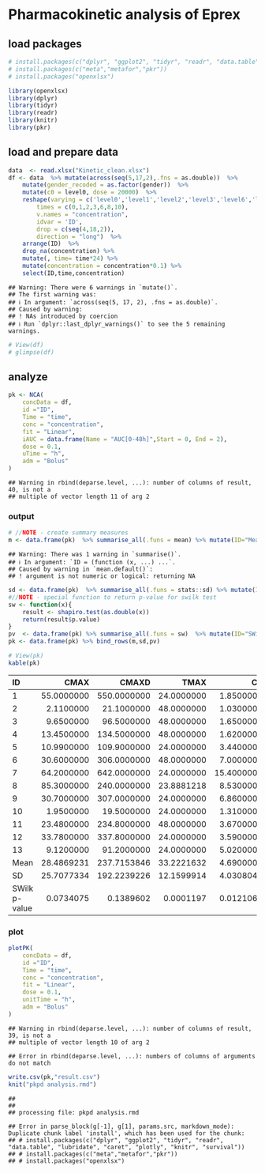 # Pharmacokinetic analysis of Eprex

## load packages

``` r
# install.packages(c("dplyr", "ggplot2", "tidyr", "readr", "data.table", "lubridate", "caret", "plotly", "knitr", "survival"))
# install.packages(c("meta","metafor","pkr"))
# install.packages("openxlsx")
```

``` r
library(openxlsx)
library(dplyr)
library(tidyr)
library(readr)
library(knitr)
library(pkr)
```
## load and prepare data

``` r
data  <- read.xlsx("Kinetic_clean.xlsx")
df <- data  %>% mutate(across(seq(5,17,2),.fns = as.double))  %>% 
    mutate(gender_recoded = as.factor(gender))  %>%  
    mutate(c0 = level0, dose = 20000)  %>% 
    reshape(varying = c('level0','level1','level2','level3','level6','level8','level10'), 
        times = c(0,1,2,3,6,8,10), 
        v.names = "concentration", 
        idvar = 'ID',
        drop = c(seq(4,18,2)),
        direction = "long")  %>% 
    arrange(ID)  %>% 
    drop_na(concentration) %>% 
    mutate(, time= time*24) %>% 
    mutate(concentration = concentration*0.1) %>% 
    select(ID,time,concentration)
```

```
## Warning: There were 6 warnings in `mutate()`.
## The first warning was:
## ℹ In argument: `across(seq(5, 17, 2), .fns = as.double)`.
## Caused by warning:
## ! NAs introduced by coercion
## ℹ Run `dplyr::last_dplyr_warnings()` to see the 5 remaining warnings.
```

``` r
# View(df)
# glimpse(df)
```
## analyze

``` r
pk <- NCA(
    concData = df,
    id ="ID",
    Time = "time",
    conc = "concentration",
    fit = "Linear",
    iAUC = data.frame(Name = "AUC[0-48h]",Start = 0, End = 2),
    dose = 0.1,
    uTime = "h",
    adm = "Bolus"
)
```

```
## Warning in rbind(deparse.level, ...): number of columns of result, 40, is not a
## multiple of vector length 11 of arg 2
```
### output

``` r
# //NOTE - create summary measures
m <- data.frame(pk)  %>% summarise_all(.funs = mean) %>% mutate(ID="Mean")
```

```
## Warning: There was 1 warning in `summarise()`.
## ℹ In argument: `ID = (function (x, ...) ...`.
## Caused by warning in `mean.default()`:
## ! argument is not numeric or logical: returning NA
```

``` r
sd <- data.frame(pk)  %>% summarise_all(.funs = stats::sd) %>% mutate(ID = "SD")
#//NOTE - special function to return p-value for swilk test 
sw <- function(x){
    result <- shapiro.test(as.double(x))
    return(result$p.value)
}
pv  <- data.frame(pk) %>% summarise_all(.funs = sw)  %>% mutate(ID="SWilk p-value")
pk <- data.frame(pk) %>% bind_rows(m,sd,pv)

# View(pk)
kable(pk)
```



|ID            |       CMAX|       CMAXD|       TMAX|         C0|     AUCPBEO|   AUCPBEP|         CLST|        CLSTP|         TLST|      LAMZHL|       LAMZ|      LAMZLL|      LAMZUL|   LAMZNPT|     CORRXY|          R2|      R2ADJ|       AUCLST|       AUCALL|       AUCIFO|      AUCIFOD|       AUCPEO|       AUCIFP|    AUCIFPD|     AUCPEP|      AUMCLST|      AUMCIFO|      AUMCPEO|      AUMCIFP|      AUMCPEP|     MRTIVLST|    MRTIVIFO|    MRTIVIFP|        VZO|        VZP|        CLO|       CLP|        VSSO|       VSSP|   AUC.0.48h.|
|:-------------|----------:|-----------:|----------:|----------:|-----------:|---------:|------------:|------------:|------------:|-----------:|----------:|-----------:|-----------:|---------:|----------:|-----------:|----------:|------------:|------------:|------------:|------------:|------------:|------------:|----------:|----------:|------------:|------------:|------------:|------------:|------------:|------------:|-----------:|-----------:|----------:|----------:|----------:|---------:|-----------:|----------:|------------:|
|1             | 55.0000000| 550.0000000| 24.0000000|  1.8500000|   0.0000000| 0.0000000|    2.3200000|    2.3791016| 1.920000e+02|  86.7938094|  0.0079861|  72.0000000| 192.0000000|  3.000000| -0.9971413|   0.9942909|  0.9885817| 2067.0000000| 2067.0000000| 2.357503e+03| 2.357503e+04| 2364.9039562| 2.364904e+04|  12.322503| 12.5968733| 1.024819e+05| 1.946345e+05| 1.969821e+05|   47.3464906|   47.9739985| 4.958003e+01|  82.5596031|  83.2939191|  5.3114238|   5.294803|  0.0424178| 0.0422850|   3.5019929|  3.5220846|    8.1291667|
|2             |  2.1100000|  21.1000000| 48.0000000|  1.0300000|   0.0000000| 0.0000000|    0.8000000|    0.7800937| 2.400000e+02| 173.2431777|  0.0040010|  72.0000000| 240.0000000|  3.000000| -0.9887174|   0.9775621|  0.9551243|  304.6800000|  304.6800000| 5.046297e+02| 5.046297e+03|  499.6543481| 4.996543e+03|  39.623049| 39.0218456| 3.105216e+04| 1.290149e+05| 1.265773e+05|   75.9313401|   75.4678329| 1.019173e+02| 255.6625603| 253.3297708| 49.5288117|  50.021995|  0.1981651| 0.2001384|  50.6634035| 50.7010040|    2.1016667|
|3             |  9.6500000|  96.5000000| 48.0000000|  1.6500000|   0.0000000| 0.0000000|    0.7450000|    0.8545901| 1.920000e+02|  41.9898454|  0.0165075|  48.0000000| 192.0000000|  4.000000| -0.9856749|   0.9715550|  0.9573324|  778.2000000|  778.2000000| 8.233310e+02| 8.233310e+03|  829.9698251| 8.299698e+03|   5.481515|  6.2375551| 5.635008e+04| 6.774921e+04| 6.942603e+04|   16.8254749|   18.8343587| 7.241079e+01|  82.2867164|  83.6488567|  7.3577384|   7.298885|  0.1214578| 0.1204863|   9.9943662| 10.0785419|    3.5425000|
|4             | 13.4500000| 134.5000000| 48.0000000|  1.6200000|   0.0000000| 0.0000000|    1.0500000|    0.9665436| 1.440000e+02|  27.9055182|  0.0248391|  48.0000000| 144.0000000|  3.000000| -0.9722488|   0.9452678|  0.8905356|  637.3200000|  637.3200000| 6.795921e+02| 6.795921e+03|  676.2322275| 6.762322e+03|   6.220218|  5.7542699| 3.667392e+04| 4.446294e+04| 4.384385e+04|   17.5180109|   16.3533390| 5.754397e+01|  65.4259262|  64.8354992|  5.9240171|   5.953451|  0.1471471| 0.1478782|   9.6272345|  9.5877565|    3.3066667|
|5             | 10.9900000| 109.9000000| 24.0000000|  3.4400000|   0.0000000| 0.0000000|    3.9100000|    3.9132440| 2.400000e+02| 388.7329042|  0.0017831| 144.0000000| 240.0000000|  3.000000| -0.9998592|   0.9997184|  0.9994368| 1258.0800000| 1258.0800000| 3.450898e+03| 3.450898e+04| 3452.7173598| 3.452717e+04|  63.543403| 63.5626126| 1.334765e+05| 1.889536e+06| 1.890993e+06|   92.9360170|   92.9414595| 1.060954e+02| 547.5489734| 547.6824281| 16.2515097|  16.242946|  0.0289780| 0.0289627|  15.8668545| 15.8623592|    7.5091667|
|6             | 30.6000000| 306.0000000| 48.0000000|  7.0000000|   0.0000000| 0.0000000|    3.0200000|    3.0993383| 1.440000e+02|  28.1052285|  0.0246626|  48.0000000| 144.0000000|  3.000000| -0.9971333|   0.9942748|  0.9885495| 2352.7200000| 2352.7200000| 2.475173e+03| 2.475173e+04| 2478.3897175| 2.478390e+04|   4.947241|  5.0706197| 1.386893e+05| 1.612876e+05| 1.618813e+05|   14.0111972|   14.3265504| 5.894849e+01|  65.1621602|  65.3171221|  1.6381593|   1.636033|  0.0404012| 0.0403488|   2.6326308|  2.6354662|   14.9833333|
|7             | 64.2000000| 642.0000000| 24.0000000| 15.4000000|   0.0000000| 0.0000000|    9.7800000|    9.2347166| 1.440000e+02|  42.4337062|  0.0163348|  24.0000000| 144.0000000|  4.000000| -0.9748362|   0.9503057|  0.9254585| 4513.6800000| 4513.6800000| 5.112401e+03| 5.112401e+04| 5079.0191697| 5.079019e+04|  11.711148| 11.1308729| 2.314483e+05| 3.543171e+05| 3.474666e+05|   34.6776405|   33.3897649| 5.127708e+01|  69.3054318|  68.4121460|  1.1974589|   1.205329|  0.0195603| 0.0196888|   1.3556338|  1.3469559|   34.8666667|
|8             | 85.3000000| 240.0000000| 23.8881218|  8.5300000| 240.0000000| 0.0000000| 1511.3774619| 1511.3774619| 1.784102e+05| 118.0447932| 46.3572335|  85.3000000| 240.0000000| 23.888122|  8.5300000| 240.0000000|  0.0000000| 1511.3774619| 1511.3774619| 1.784102e+05| 1.180448e+02|   46.3572335| 8.530000e+01| 240.000000| 23.8881218| 8.530000e+00| 2.400000e+02| 0.000000e+00| 1511.3774619| 1511.3774619| 1.784102e+05| 118.0447932|  46.3572335| 85.3000000| 240.000000| 23.8881218| 8.5300000| 240.0000000|  0.0000000| 1511.3774619|
|9             | 30.7000000| 307.0000000| 24.0000000|  6.8600000|   0.0000000| 0.0000000|    0.6900000|    0.4187315| 2.400000e+02|  37.3912515|  0.0185377|  24.0000000| 240.0000000|  6.000000| -0.9682326|   0.9374744|  0.9218429| 1831.3200000| 1831.3200000| 1.868541e+03| 1.868541e+04| 1853.9081270| 1.853908e+04|   1.992007|  1.2184060| 9.971136e+04| 1.106524e+05| 1.063510e+05|    9.8877542|    6.2431456| 5.444781e+01|  59.2185928|  57.3658461|  2.8869668|   2.909754|  0.0535177| 0.0539401|   3.1692415|  3.0943198|   15.7066667|
|10            |  1.9500000|  19.5000000| 24.0000000|  1.3100000|   0.0000000| 0.0000000|    0.5210000|    0.2976065| 2.400000e+02| 139.8610691|  0.0049560|  24.0000000| 240.0000000|  5.000000| -0.4477481|   0.2004784| -0.0660289|  144.5520000|  144.5520000| 2.496777e+02| 2.496777e+03|  204.6021171| 2.046021e+03|  42.104573| 29.3497047| 1.199578e+04| 5.843790e+04| 3.852453e+04|   79.4726096|   68.8619787| 8.298589e+01| 234.0532979| 188.2899814| 80.8149188|  98.619151|  0.4005163| 0.4887535|  93.7421529| 92.0273866|    2.6733333|
|11            | 23.4800000| 234.8000000| 48.0000000|  3.6700000|   2.3720712| 2.2530261|    6.5900000|    8.1743939| 1.920000e+02|  85.8335645|  0.0080755|  48.0000000| 192.0000000|  3.000000| -0.9010429|   0.8118782|  0.6237564| 2897.1600000| 2897.1600000| 3.713211e+03| 3.713211e+04| 3909.4087545| 3.909409e+04|  21.976955| 25.8926303| 2.726266e+05| 5.303612e+05| 5.923268e+05|   48.5960569|   53.9736211| 9.410131e+01| 142.8308909| 151.5131314|  3.3348945|   3.167529|  0.0269309| 0.0255793|   3.8465604|  3.8756022|    7.3400000|
|12            | 33.7800000| 337.8000000| 24.0000000|  3.5900000|   0.0000000| 0.0000000|    1.7400000|    1.1681818| 7.200000e+01|  11.2175477|  0.0617913|  24.0000000|  72.0000000|  3.000000| -0.9066396|   0.8219953|  0.6439906|  930.3600000|  930.3600000| 9.585193e+02| 9.585193e+03|  949.2652703| 9.492653e+03|   2.937791|  1.9915687| 2.363328e+04| 2.611646e+04| 2.530041e+04|    9.5081200|    6.5893506| 2.540230e+01|  27.2466763|  26.6526267|  1.6883855|   1.704845|  0.1043276| 0.1053446|   2.8425799|  2.8077111|    9.6958333|
|13            |  9.1200000|  91.2000000| 24.0000000|  5.0200000|   0.0000000| 0.0000000|    2.2500000|    2.0587145| 7.200000e+01|  23.7728643|  0.0291571|  24.0000000|  72.0000000|  3.000000| -0.9766618|   0.9538683|  0.9077366|  389.4000000|  389.4000000| 4.665682e+02| 4.665682e+03|  460.0077166| 4.600077e+03|  16.539539| 15.3492461| 1.119456e+04| 1.939731e+04| 1.869995e+04|   42.2880843|   40.1358763| 2.874823e+01|  41.5744363|  40.6513789|  7.3509062|   7.455743|  0.2143309| 0.2173877|   8.9106873|  8.8371080|   10.3816667|
|Mean          | 28.4869231| 237.7153846| 33.2221632|  4.6900000|  18.6440055| 0.1733097|  118.8302663|  118.8248245| 1.388633e+04|  92.7173292|  3.5827589|  52.7153846| 180.9230769|  5.145240| -0.1989182|  19.2737438|  0.7489474| 1508.9114971| 1508.9114971| 1.546695e+04| 1.743988e+04| 1754.1873710| 1.751278e+04|  36.107688| 18.5434097| 8.841094e+04| 2.758621e+05| 2.783363e+05|  153.8750968|  152.8052875| 1.378413e+04| 137.7630815| 129.0269185| 20.6603993|  33.962343|  1.9450671| 0.7708303|  34.3194876| 15.7212535|  125.5087791|
|SD            | 25.7077334| 192.2239226| 12.1599914|  4.0308043|  66.5124302| 0.6248770|  418.4170185|  418.4197700| 4.943332e+04| 102.0578525| 12.8521397|  34.5811087|  61.6690921|  5.711734|  2.6268673|  66.3203293|  0.3676071| 1236.2410156| 1236.2410156| 4.898118e+04| 1.582795e+04| 1600.0675796| 1.603463e+04|  64.020146| 17.8339308| 8.664440e+04| 5.075838e+05| 5.116858e+05|  408.8337947|  409.1296269| 4.946400e+04| 141.5572588| 141.7174406| 30.5139041|  67.881586|  6.5939417| 2.3348528|  67.2187344| 26.4629214|  416.4912965|
|SWilk p-value |  0.0734075|   0.1389602|  0.0001197|  0.0121066|   0.0000005| 0.0000005|    0.0000005|    0.0000005| 5.000000e-07|   0.0011364|  0.0000005|   0.0066753|   0.0223261|  0.000003|  0.0000008|   0.0000005|  0.0003438|    0.1438883|    0.1438883| 7.000000e-07| 1.077968e-01|    0.0976294| 1.077042e-01|   0.000025|  0.0349235| 5.168960e-02| 2.410000e-05| 2.940000e-05|    0.0000012|    0.0000012| 5.000000e-07|   0.0006306|   0.0003132|  0.0002188|   0.000026|  0.0000006| 0.0000009|   0.0000256|  0.0000689|    0.0000006|
### plot

``` r
plotPK(
    concData = df,
    id ="ID",
    Time = "time",
    conc = "concentration",
    fit = "Linear",
    dose = 0.1,
    unitTime = "h",
    adm = "Bolus"
)
```

```
## Warning in rbind(deparse.level, ...): number of columns of result, 39, is not a
## multiple of vector length 10 of arg 2
```

```
## Error in rbind(deparse.level, ...): numbers of columns of arguments do not match
```

``` r
write.csv(pk,"result.csv")
knit("pkpd analysis.rmd")
```

```
## 
## 
## processing file: pkpd analysis.rmd
```

```
## Error in parse_block(g[-1], g[1], params.src, markdown_mode): Duplicate chunk label 'install', which has been used for the chunk:
## # install.packages(c("dplyr", "ggplot2", "tidyr", "readr", "data.table", "lubridate", "caret", "plotly", "knitr", "survival"))
## # install.packages(c("meta","metafor","pkr"))
## # install.packages("openxlsx")
```
